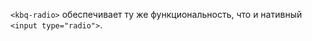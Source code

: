 `<kbq-radio>` обеспечивает ту же функциональность, что и нативный `<input type="radio">`.

<!-- example(radio-overview) -->
